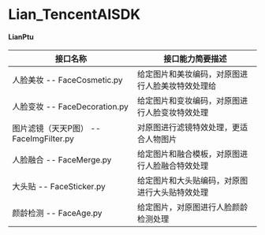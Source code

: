 # Lian_TencentAISDK
#### LianPtu
|  接口名称 |  接口能力简要描述 |
| ------------ | ------------ |
| 人脸美妆 -- FaceCosmetic.py |  给定图片和美妆编码，对原图进行人脸美妆特效处理给 |
| 人脸变妆 -- FaceDecoration.py  |  给定图片和变妆编码，对原图进行人脸变妆特效处理 |
| 图片滤镜（天天P图） -- FaceImgFilter.py | 对原图进行滤镜特效处理，更适合人物图片  |
| 人脸融合 -- FaceMerge.py | 给定图片和融合模板，对原图进行人脸融合特效处理  |
| 大头贴 -- FaceSticker.py |  给定图片和大头贴编码，对原图进行大头贴特效处理 |
| 颜龄检测 -- FaceAge.py |  给定图片，对原图进行人脸颜龄检测处理 |

